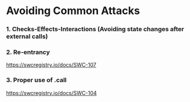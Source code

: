 # Avoiding Common Attacks

### 1. Checks-Effects-Interactions (Avoiding state changes after external calls)
<!-- Describe places in the contract where this pattern is used and why it is useful -->
<!-- Describe what attack this prevents -->

### 2. Re-entrancy
https://swcregistry.io/docs/SWC-107
<!-- Describe how single function and cross function re-entrancy is prevented -->
<!-- Describe what attack this prevents -->

### 3. Proper use of .call
https://swcregistry.io/docs/SWC-104
<!-- Describe where and why call is used -->
<!-- Describe why checking the return value of call is a good practice -->
<!-- Bonus: Describe why call is preferred to transfer -->

<!--
Bonus: Pull Over Push (Prioritize receiving contract calls over making contract calls)
Instead of sending funds on burn us a pull pattern and a withdraw method
-->
